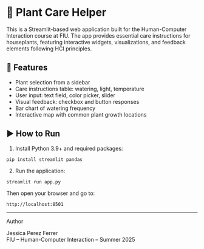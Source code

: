# 🌿 Plant Care Helper

This is a Streamlit-based web application built for the Human-Computer Interaction course at FIU. The app provides essential care instructions for houseplants, featuring interactive widgets, visualizations, and feedback elements following HCI principles.

## 🔧 Features

- Plant selection from a sidebar
- Care instructions table: watering, light, temperature
- User input: text field, color picker, slider
- Visual feedback: checkbox and button responses
- Bar chart of watering frequency
- Interactive map with common plant growth locations

## ▶️ How to Run

1. Install Python 3.9+ and required packages:
```
pip install streamlit pandas
```

2. Run the application:
```
streamlit run app.py
```

Then open your browser and go to:
```
http://localhost:8501
```

---

Author

Jessica Perez Ferrer  
FIU – Human-Computer Interaction – Summer 2025

